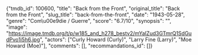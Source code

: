 {"tmdb_id": 100600, "title": "Back from the Front", "original_title": "Back from the Front", "slug_title": "back-from-the-front", "date": "1943-05-28", "genre": "Com\u00e9die / Guerre", "score": "6.7/10", "synopsis": "", "image": "https://image.tmdb.org/t/p/w185_and_h278_bestv2/mYaIZud3GTmrQ1SdGudPvo1i5h6.jpg", "actors": ["Curly Howard (Curly)", "Larry Fine (Larry)", "Moe Howard (Moe)"], "comments": [], "recommandations_id": []}